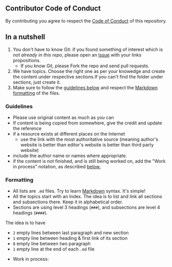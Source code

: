 ## Contributor Code of Conduct
By contributing you agree to respect the [Code of Conduct](https://github.com//anoop-gupt/frontend-engineering-playbook/CODE_OF_CONDUCT.md) of this repository.

## In a nutshell
1. You don't have to know Git: if you found something of interest which is *not already in this repo*, please open an [Issue](https://github.com/frontend-engineering-playbook/issues) with your links propositions.
    - If you know Git, please Fork the repo and send pull requests.
2. We have topics. Choose the right one as per your knowedge and create the content under respective sections.If you can't find the folder under sections, just create it.
3. Make sure to follow the [guidelines below](#guidelines) and respect the [Markdown formatting](#formatting) of the files.



### Guidelines
- Please use original content as much as you can
- If content is being copied from somewhere, give the credit and update the reference
- if a resource exists at different places on the Internet
    + use the link with the most authoritative source (meaning author's website is better than editor's website is better than third party website)
- include the author name or names where appropriate. 
- if the content is not finished, and is still being worked on, add the "Work in process" notation, as described [below.](#in_process)

### Formatting
- All lists are `.md` files. Try to learn [Markdown](https://guides.github.com/features/mastering-markdown/) syntax. It's simple!
- All the topics start with an Index. The idea is to list and link all sections and subsections there. Keep it in alphabetical order.
- Sections are using level 3 headings (`###`), and subsections are level 4 headings (`####`).

The idea is to have
- `2` empty lines between last paragraph and new section
- `1` empty line between heading & first link of its section
- `0` empty line between two paragraph
- `1` empty line at the end of each `.md` file


<a name="in_process"></a>
- Work in process:

